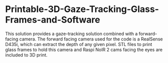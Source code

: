 # Printable-3D-Gaze-Tracking-Glass-Frames-and-Software
This solution provides a gaze-tracking solution combined with a forward-facing camera. The forward facing camera used for the code is a RealSense D435i, which can extract the depth of any given pixel. STL files to print glass frames to hold this camera and Raspi NoIR 2 cams facing the eyes are included to 3D print.
